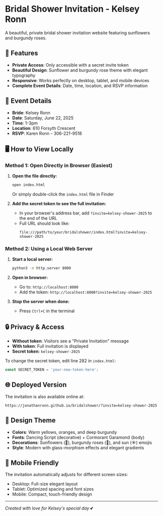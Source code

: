 # Bridal Shower Invitation - Kelsey Ronn

A beautiful, private bridal shower invitation website featuring sunflowers and burgundy roses.

## 🌻 Features

- **Private Access**: Only accessible with a secret invite token
- **Beautiful Design**: Sunflower and burgundy rose theme with elegant typography
- **Responsive**: Works perfectly on desktop, tablet, and mobile devices
- **Complete Event Details**: Date, time, location, and RSVP information

## 📅 Event Details

- **Bride**: Kelsey Ronn
- **Date**: Saturday, June 22, 2025
- **Time**: 1-3pm
- **Location**: 610 Forsyth Crescent
- **RSVP**: Karen Ronn - 306-221-9518

## 🖥️ How to View Locally

### Method 1: Open Directly in Browser (Easiest)

1. **Open the file directly:**
   ```bash
   open index.html
   ```
   Or simply double-click the `index.html` file in Finder

2. **Add the secret token to see the full invitation:**
   - In your browser's address bar, add `?invite=kelsey-shower-2025` to the end of the URL
   - Full URL should look like:
     ```
     file:///path/to/your/bridalshower/index.html?invite=kelsey-shower-2025
     ```

### Method 2: Using a Local Web Server

1. **Start a local server:**
   ```bash
   python3 -m http.server 8000
   ```

2. **Open in browser:**
   - Go to: `http://localhost:8000`
   - Add the token: `http://localhost:8000?invite=kelsey-shower-2025`

3. **Stop the server when done:**
   - Press `Ctrl+C` in the terminal

## 🔒 Privacy & Access

- **Without token**: Visitors see a "Private Invitation" message
- **With token**: Full invitation is displayed
- **Secret token**: `kelsey-shower-2025`

To change the secret token, edit line 282 in `index.html`:
```javascript
const SECRET_TOKEN = 'your-new-token-here';
```

## 🌐 Deployed Version

The invitation is also available online at:
```
https://jonathanronn.github.io/bridalshower/?invite=kelsey-shower-2025
```

## 🎨 Design Theme

- **Colors**: Warm yellows, oranges, and deep burgundy
- **Fonts**: Dancing Script (decorative) + Cormorant Garamond (body)
- **Decorations**: Sunflowers (🌻), burgundy roses (🌹), and sun (☀️) emojis
- **Style**: Modern with glass-morphism effects and elegant gradients

## 📱 Mobile Friendly

The invitation automatically adjusts for different screen sizes:
- Desktop: Full-size elegant layout
- Tablet: Optimized spacing and font sizes
- Mobile: Compact, touch-friendly design

---

*Created with love for Kelsey's special day* 💕